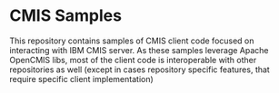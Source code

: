 # CMIS Samples 
This repository contains samples of CMIS client code focused on interacting with IBM CMIS server. As these samples leverage Apache OpenCMIS libs, most of the client code is interoperable with other repositories as well (except in cases repository specific features, that require specific client implementation)


